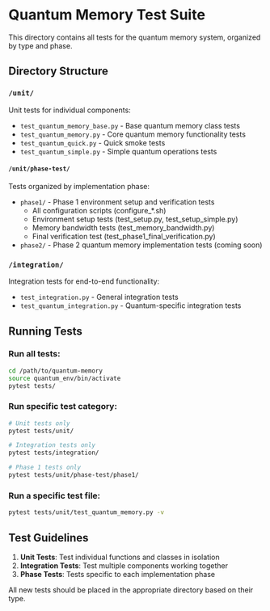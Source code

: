 # Quantum Memory Test Suite

This directory contains all tests for the quantum memory system, organized by type and phase.

## Directory Structure

### `/unit/`
Unit tests for individual components:
- `test_quantum_memory_base.py` - Base quantum memory class tests
- `test_quantum_memory.py` - Core quantum memory functionality tests
- `test_quantum_quick.py` - Quick smoke tests
- `test_quantum_simple.py` - Simple quantum operations tests

#### `/unit/phase-test/`
Tests organized by implementation phase:
- `phase1/` - Phase 1 environment setup and verification tests
  - All configuration scripts (configure_*.sh)
  - Environment setup tests (test_setup.py, test_setup_simple.py)
  - Memory bandwidth tests (test_memory_bandwidth.py)
  - Final verification test (test_phase1_final_verification.py)
- `phase2/` - Phase 2 quantum memory implementation tests (coming soon)

### `/integration/`
Integration tests for end-to-end functionality:
- `test_integration.py` - General integration tests
- `test_quantum_integration.py` - Quantum-specific integration tests

## Running Tests

### Run all tests:
```bash
cd /path/to/quantum-memory
source quantum_env/bin/activate
pytest tests/
```

### Run specific test category:
```bash
# Unit tests only
pytest tests/unit/

# Integration tests only
pytest tests/integration/

# Phase 1 tests only
pytest tests/unit/phase-test/phase1/
```

### Run a specific test file:
```bash
pytest tests/unit/test_quantum_memory.py -v
```

## Test Guidelines

1. **Unit Tests**: Test individual functions and classes in isolation
2. **Integration Tests**: Test multiple components working together
3. **Phase Tests**: Tests specific to each implementation phase

All new tests should be placed in the appropriate directory based on their type.